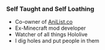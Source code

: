 ### Self Taught and Self Loathing

* Co-owner of [AniList.co](https://anilist.co)
* Ex-Minecraft mod developer
* Watcher of all things Hololive
* I dig holes and put people in them
